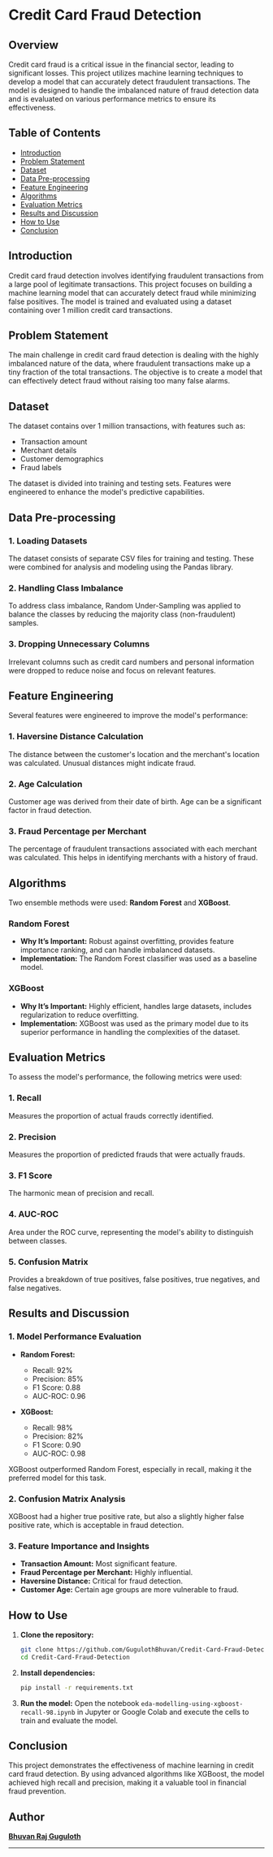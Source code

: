 # Credit Card Fraud Detection

## Overview

Credit card fraud is a critical issue in the financial sector, leading to significant losses. This project utilizes machine learning techniques to develop a model that can accurately detect fraudulent transactions. The model is designed to handle the imbalanced nature of fraud detection data and is evaluated on various performance metrics to ensure its effectiveness.

## Table of Contents
- [Introduction](#introduction)
- [Problem Statement](#problem-statement)
- [Dataset](#dataset)
- [Data Pre-processing](#data-pre-processing)
- [Feature Engineering](#feature-engineering)
- [Algorithms](#algorithms)
- [Evaluation Metrics](#evaluation-metrics)
- [Results and Discussion](#results-and-discussion)
- [How to Use](#how-to-use)
- [Conclusion](#conclusion)

## Introduction

Credit card fraud detection involves identifying fraudulent transactions from a large pool of legitimate transactions. This project focuses on building a machine learning model that can accurately detect fraud while minimizing false positives. The model is trained and evaluated using a dataset containing over 1 million credit card transactions.

## Problem Statement

The main challenge in credit card fraud detection is dealing with the highly imbalanced nature of the data, where fraudulent transactions make up a tiny fraction of the total transactions. The objective is to create a model that can effectively detect fraud without raising too many false alarms.

## Dataset

The dataset contains over 1 million transactions, with features such as:
- Transaction amount
- Merchant details
- Customer demographics
- Fraud labels

The dataset is divided into training and testing sets. Features were engineered to enhance the model's predictive capabilities.

## Data Pre-processing

### 1. Loading Datasets
The dataset consists of separate CSV files for training and testing. These were combined for analysis and modeling using the Pandas library.

### 2. Handling Class Imbalance
To address class imbalance, Random Under-Sampling was applied to balance the classes by reducing the majority class (non-fraudulent) samples.

### 3. Dropping Unnecessary Columns
Irrelevant columns such as credit card numbers and personal information were dropped to reduce noise and focus on relevant features.

## Feature Engineering

Several features were engineered to improve the model's performance:

### 1. Haversine Distance Calculation
The distance between the customer's location and the merchant's location was calculated. Unusual distances might indicate fraud.

### 2. Age Calculation
Customer age was derived from their date of birth. Age can be a significant factor in fraud detection.

### 3. Fraud Percentage per Merchant
The percentage of fraudulent transactions associated with each merchant was calculated. This helps in identifying merchants with a history of fraud.

## Algorithms

Two ensemble methods were used: **Random Forest** and **XGBoost**.

### Random Forest
- **Why It’s Important:** Robust against overfitting, provides feature importance ranking, and can handle imbalanced datasets.
- **Implementation:** The Random Forest classifier was used as a baseline model.

### XGBoost
- **Why It’s Important:** Highly efficient, handles large datasets, includes regularization to reduce overfitting.
- **Implementation:** XGBoost was used as the primary model due to its superior performance in handling the complexities of the dataset.

## Evaluation Metrics

To assess the model's performance, the following metrics were used:

### 1. Recall
Measures the proportion of actual frauds correctly identified.

### 2. Precision
Measures the proportion of predicted frauds that were actually frauds.

### 3. F1 Score
The harmonic mean of precision and recall.

### 4. AUC-ROC
Area under the ROC curve, representing the model's ability to distinguish between classes.

### 5. Confusion Matrix
Provides a breakdown of true positives, false positives, true negatives, and false negatives.

## Results and Discussion

### 1. Model Performance Evaluation
- **Random Forest:**
  - Recall: 92%
  - Precision: 85%
  - F1 Score: 0.88
  - AUC-ROC: 0.96

- **XGBoost:**
  - Recall: 98%
  - Precision: 82%
  - F1 Score: 0.90
  - AUC-ROC: 0.98

XGBoost outperformed Random Forest, especially in recall, making it the preferred model for this task.

### 2. Confusion Matrix Analysis
XGBoost had a higher true positive rate, but also a slightly higher false positive rate, which is acceptable in fraud detection.

### 3. Feature Importance and Insights
- **Transaction Amount:** Most significant feature.
- **Fraud Percentage per Merchant:** Highly influential.
- **Haversine Distance:** Critical for fraud detection.
- **Customer Age:** Certain age groups are more vulnerable to fraud.

## How to Use

1. **Clone the repository:**
    ```bash
    git clone https://github.com/GugulothBhuvan/Credit-Card-Fraud-Detection.git
    cd Credit-Card-Fraud-Detection
    ```

2. **Install dependencies:**
    ```bash
    pip install -r requirements.txt
    ```

3. **Run the model:**
    Open the notebook `eda-modelling-using-xgboost-recall-98.ipynb` in Jupyter or Google Colab and execute the cells to train and evaluate the model.

## Conclusion

This project demonstrates the effectiveness of machine learning in credit card fraud detection. By using advanced algorithms like XGBoost, the model achieved high recall and precision, making it a valuable tool in financial fraud prevention.

## Author

[**Bhuvan Raj Guguloth**](https://github.com/GugulothBhuvan)

---
